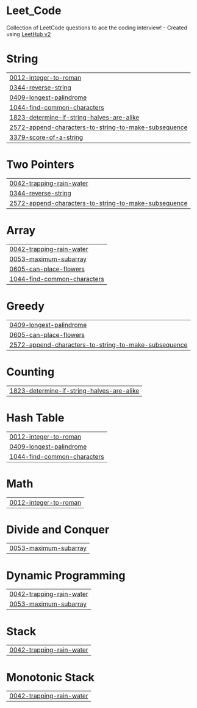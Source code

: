 # Leet_Code
Collection of LeetCode questions to ace the coding interview! - Created using [LeetHub v2](https://github.com/arunbhardwaj/LeetHub-2.0)


# String
|  |
| ------- |
| [0012-integer-to-roman](https://github.com/Aishwarya-10-A/Leet_Code/tree/master/0012-integer-to-roman) |
| [0344-reverse-string](https://github.com/Aishwarya-10-A/Leet_Code/tree/master/0344-reverse-string) |
| [0409-longest-palindrome](https://github.com/Aishwarya-10-A/Leet_Code/tree/master/0409-longest-palindrome) |
| [1044-find-common-characters](https://github.com/Aishwarya-10-A/Leet_Code/tree/master/1044-find-common-characters) |
| [1823-determine-if-string-halves-are-alike](https://github.com/Aishwarya-10-A/Leet_Code/tree/master/1823-determine-if-string-halves-are-alike) |
| [2572-append-characters-to-string-to-make-subsequence](https://github.com/Aishwarya-10-A/Leet_Code/tree/master/2572-append-characters-to-string-to-make-subsequence) |
| [3379-score-of-a-string](https://github.com/Aishwarya-10-A/Leet_Code/tree/master/3379-score-of-a-string) |
# Two Pointers
|  |
| ------- |
| [0042-trapping-rain-water](https://github.com/Aishwarya-10-A/Leet_Code/tree/master/0042-trapping-rain-water) |
| [0344-reverse-string](https://github.com/Aishwarya-10-A/Leet_Code/tree/master/0344-reverse-string) |
| [2572-append-characters-to-string-to-make-subsequence](https://github.com/Aishwarya-10-A/Leet_Code/tree/master/2572-append-characters-to-string-to-make-subsequence) |
# Array
|  |
| ------- |
| [0042-trapping-rain-water](https://github.com/Aishwarya-10-A/Leet_Code/tree/master/0042-trapping-rain-water) |
| [0053-maximum-subarray](https://github.com/Aishwarya-10-A/Leet_Code/tree/master/0053-maximum-subarray) |
| [0605-can-place-flowers](https://github.com/Aishwarya-10-A/Leet_Code/tree/master/0605-can-place-flowers) |
| [1044-find-common-characters](https://github.com/Aishwarya-10-A/Leet_Code/tree/master/1044-find-common-characters) |
# Greedy
|  |
| ------- |
| [0409-longest-palindrome](https://github.com/Aishwarya-10-A/Leet_Code/tree/master/0409-longest-palindrome) |
| [0605-can-place-flowers](https://github.com/Aishwarya-10-A/Leet_Code/tree/master/0605-can-place-flowers) |
| [2572-append-characters-to-string-to-make-subsequence](https://github.com/Aishwarya-10-A/Leet_Code/tree/master/2572-append-characters-to-string-to-make-subsequence) |
# Counting
|  |
| ------- |
| [1823-determine-if-string-halves-are-alike](https://github.com/Aishwarya-10-A/Leet_Code/tree/master/1823-determine-if-string-halves-are-alike) |
# Hash Table
|  |
| ------- |
| [0012-integer-to-roman](https://github.com/Aishwarya-10-A/Leet_Code/tree/master/0012-integer-to-roman) |
| [0409-longest-palindrome](https://github.com/Aishwarya-10-A/Leet_Code/tree/master/0409-longest-palindrome) |
| [1044-find-common-characters](https://github.com/Aishwarya-10-A/Leet_Code/tree/master/1044-find-common-characters) |
# Math
|  |
| ------- |
| [0012-integer-to-roman](https://github.com/Aishwarya-10-A/Leet_Code/tree/master/0012-integer-to-roman) |
# Divide and Conquer
|  |
| ------- |
| [0053-maximum-subarray](https://github.com/Aishwarya-10-A/Leet_Code/tree/master/0053-maximum-subarray) |
# Dynamic Programming
|  |
| ------- |
| [0042-trapping-rain-water](https://github.com/Aishwarya-10-A/Leet_Code/tree/master/0042-trapping-rain-water) |
| [0053-maximum-subarray](https://github.com/Aishwarya-10-A/Leet_Code/tree/master/0053-maximum-subarray) |
# Stack
|  |
| ------- |
| [0042-trapping-rain-water](https://github.com/Aishwarya-10-A/Leet_Code/tree/master/0042-trapping-rain-water) |
# Monotonic Stack
|  |
| ------- |
| [0042-trapping-rain-water](https://github.com/Aishwarya-10-A/Leet_Code/tree/master/0042-trapping-rain-water) |